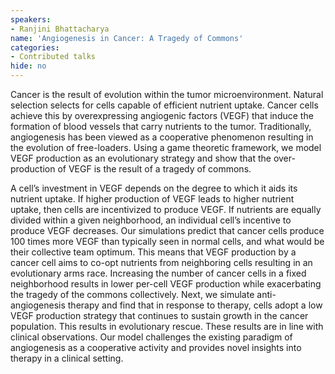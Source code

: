 ```yaml
---
speakers:
- Ranjini Bhattacharya
name: 'Angiogenesis in Cancer: A Tragedy of Commons'
categories:
- Contributed talks
hide: no
---
```

Cancer is the result of evolution within the tumor microenvironment. Natural selection selects for cells capable of efficient nutrient uptake. Cancer cells achieve this by overexpressing angiogenic factors (VEGF) that induce the formation of blood vessels that carry nutrients to the tumor. Traditionally, angiogenesis has been viewed as a cooperative phenomenon resulting in the evolution of free-loaders. Using a game theoretic framework, we model VEGF production as an evolutionary strategy and show that the over-production of VEGF is the result of a tragedy of commons.
 
A cell’s investment in VEGF depends on the degree to which it aids its nutrient uptake. If higher production of VEGF leads to higher nutrient uptake, then cells are incentivized to produce VEGF. If nutrients are equally divided within a given neighborhood, an individual cell’s incentive to produce VEGF decreases. Our simulations predict that cancer cells produce 100 times more VEGF than typically seen in normal cells, and what would be their collective team optimum. This means that VEGF production by a cancer cell aims to co-opt nutrients from neighboring cells resulting in an evolutionary arms race. Increasing the number of cancer cells in a fixed neighborhood results in lower per-cell VEGF production while exacerbating the tragedy of the commons collectively. Next, we simulate anti-angiogenesis therapy and find that in response to therapy, cells adopt a low VEGF production strategy that continues to sustain growth in the cancer population. This results in evolutionary rescue. These results are in line with clinical observations. Our model challenges the existing paradigm of angiogenesis as a cooperative activity and provides novel insights into therapy in a clinical setting.
